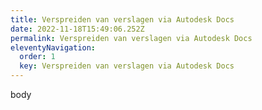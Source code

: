 ```yaml
---
title: Verspreiden van verslagen via Autodesk Docs
date: 2022-11-18T15:49:06.252Z
permalink: Verspreiden van verslagen via Autodesk Docs
eleventyNavigation:
  order: 1
  key: Verspreiden van verslagen via Autodesk Docs
---
```

b﻿ody